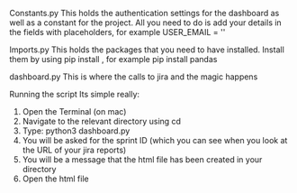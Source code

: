 Constants.py 
This holds the authentication settings for the dashboard as well as a constant for the project. 
All you need to do is add your details in the fields with placeholders, for example USER_EMAIL = '<YOUR EMAIL>'

Imports.py
This holds the packages that you need to have installed.
Install them by using pip install <package>, for example pip install pandas

dashboard.py
This is where the calls to jira and the magic happens

Running the script
Its simple really:
1) Open the Terminal (on mac)
2) Navigate to the relevant directory using cd <directory>
3) Type: python3 dashboard.py
4) You will be asked for the sprint ID (which you can see when you look at the URL of your jira reports)
5) You will be a message that the html file has been created in your directory
6) Open the html file
